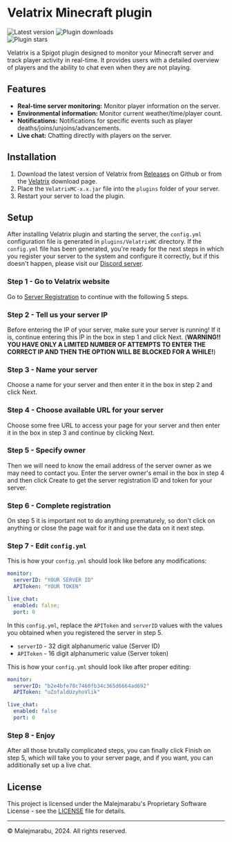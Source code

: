 # Velatrix Minecraft plugin
![Latest version](https://img.shields.io/github/v/release/malejmarabu/Velatrix-MC-plugin?display_name=release&style=social&label=Latest%20version
)  ![Plugin downloads](https://img.shields.io/github/downloads/malejmarabu/Velatrix-MC-plugin/total?style=social&label=Total%20downloads)  
![Plugin stars](https://img.shields.io/github/stars/malejmarabu/Velatrix-MC-plugin?style=social)

Velatrix is a Spigot plugin designed to monitor your Minecraft server and track player activity in real-time. It provides users with a detailed overview of players and the ability to chat even when they are not playing.

## Features

- **Real-time server monitoring:** Monitor player information on the server.
- **Environmental information:** Monitor current weather/time/player count.
- **Notifications:** Notifications for specific events such as player deaths/joins/unjoins/advancements.
- **Live chat:** Chatting directly with players on the server.

## Installation

1. Download the latest version of Velatrix from [Releases](https://github.com/malejmarabu/Velatrix-MC-plugin/releases) on Github or from the [Velatrix](https://velatrix.xyz/download/) download page.
2. Place the `VelatrixMC-x.x.jar` file into the `plugins` folder of your server.
3. Restart your server to load the plugin.

## Setup

After installing Velatrix plugin and starting the server, the `config.yml` configuration file is generated in `plugins/VelatrixMC` directory. If the `config.yml` file has been generated, you're ready for the next steps in which you register your server to the system and configure it correctly, but if this doesn't happen, please visit our [Discord server](https://discord.gg/server).

### Step 1 - Go to Velatrix website
Go to [Server Registration](https://velatrix.xyz/create/) to continue with the following 5 steps.

### Step 2 - Tell us your server IP
Before entering the IP of your server, make sure your server is running! If it is, continue entering this IP in the box in step 1 and click Next. (**WARNING!! YOU HAVE ONLY A LIMITED NUMBER OF ATTEMPTS TO ENTER THE CORRECT IP AND THEN THE OPTION WILL BE BLOCKED FOR A WHILE!**)

### Step 3 - Name your server
Choose a name for your server and then enter it in the box in step 2 and click Next.

### Step 4 - Choose available URL for your server
Choose some free URL to access your page for your server and then enter it in the box in step 3 and continue by clicking Next.

### Step 5 - Specify owner
Then we will need to know the email address of the server owner as we may need to contact you. Enter the server owner's email in the box in step 4 and then click Create to get the server registration ID and token for your server.

### Step 6 - Complete registration
On step 5 it is important not to do anything prematurely, so don't click on anything or close the page wait for it and use the data on it next step.

### Step 7  - Edit `config.yml`
This is how your `config.yml` should look like before any modifications:

```yaml
monitor:
  serverID: "YOUR SERVER ID"
  APIToken: "YOUR TOKEN"

live_chat:
  enabled: false;
  port: 0
```
In this `config.yml`, replace the `APIToken` and `serverID` values with the values you obtained when you registered the server in step 5.
- `serverID` - 32 digit alphanumeric value (Server ID)
- `APIToken` - 16 digit alphanumeric value (Server token)

This is how your `config.yml` should look like after proper editing:

```yaml
monitor:
  serverID: "b2e4bfe78c7460fb34c365d6664ad692"
  APIToken: "uZofaldUzyhoVlik"

live_chat:
  enabled: false
  port: 0
```

### Step 8 - Enjoy
After all those brutally complicated steps, you can finally click Finish on step 5, which will take you to your server page, and if you want, you can additionally set up a live chat.

## License

This project is licensed under the Malejmarabu's Proprietary Software License - see the [LICENSE](./LICENSE) file for details.


------------

© Malejmarabu, 2024. All rights reserved.